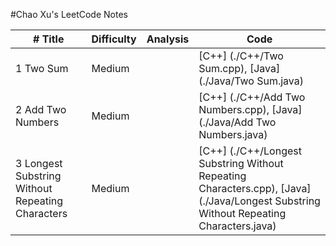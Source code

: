 #Chao Xu's LeetCode Notes


| # Title       |Difficulty     | Analysis | Code     |
|-------------|-------------| -----  |--------|
|1 Two Sum |Medium|| [C++] (./C++/Two Sum.cpp), [Java] (./Java/Two Sum.java)|
|2	Add Two Numbers |Medium|| [C++] (./C++/Add Two Numbers.cpp), [Java] (./Java/Add Two Numbers.java)|
|3	Longest Substring Without Repeating Characters |Medium|| [C++] (./C++/Longest Substring Without Repeating Characters.cpp), [Java] (./Java/Longest Substring Without Repeating Characters.java)|